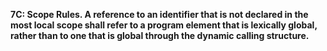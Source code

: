 **7C: Scope Rules.  A reference to an identifier that is not declared in the most local scope shall refer to a program element that is lexically global, rather than to one that is global through the dynamic calling structure.**
